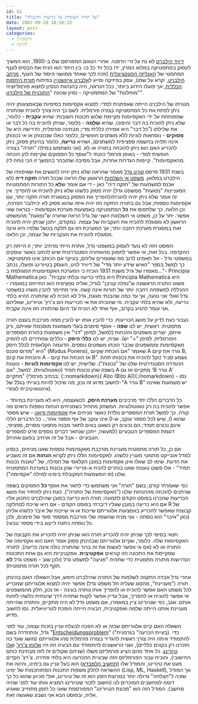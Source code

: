 ```yaml
---
id: 61
title: "על תורה העומדת על כריעות תרנגולת"
date: 2007-09-20 10:56:22
layout: post
categories: 
  - חישוביות
  - לוגיקה
---
```

<a href="http://he.wikipedia.org/wiki/%D7%93%D7%95%D7%99%D7%93_%D7%94%D7%99%D7%9C%D7%91%D7%A8%D7%98">דיויד הילברט</a> לא נח על זרי הדפנה. אחרי הנאום המפורסם שלו ב-1900, הוא המשיך לעסוק במתמטיקה במלוא המרץ, ידו בכל ויד כל בו. בין היתר הוא הניח את הבסיס לענף המתמטי של <a href="http://he.wikipedia.org/wiki/%D7%90%D7%A0%D7%9C%D7%99%D7%96%D7%94_%D7%A4%D7%95%D7%A0%D7%A7%D7%A6%D7%99%D7%95%D7%A0%D7%9C%D7%99%D7%AA">האנליזה הפונקציונלית</a> (וזכה לכך שאחד ממושגי היסוד של הענף, <a href="http://he.wikipedia.org/wiki/%D7%9E%D7%A8%D7%97%D7%91_%D7%94%D7%99%D7%9C%D7%91%D7%A8%D7%98">מרחב הילברט</a>, יקרא על שמו), עסק בפיזיקה וסייע ל<a href="http://he.wikipedia.org/wiki/%D7%90%D7%9C%D7%91%D7%A8%D7%98_%D7%90%D7%99%D7%99%D7%A0%D7%A9%D7%98%D7%99%D7%99%D7%9F">אלברט איינשטיי</a>ן בפיתוח <a href="http://gadial.blogli.co.il/wp-admin/%D7%AA%D7%95%D7%A8%D7%AA%20%D7%94%D7%99%D7%97%D7%A1%D7%95%D7%AA%20%D7%94%D7%9B%D7%9C%D7%9C%D7%99%D7%AA">תורת היחסות הכללית</a>, אך פועלו הידוע ביותר, ככל הנראה, היה בהנהגת הנסיון למצוא פורמליזציה "מוחלטת" של המתמטיקה - נסיון שכונה "<a href="http://en.wikipedia.org/wiki/Hilbert%27s_program">התוכנית של הילברט</a>".

מטרתו של הילברט הייתה שאפתנית למדי: למצוא אקסיומות בסיסיות שבאמצעותן יהיה ניתן לפתח את כל המתמטיקה בצורה פורמלית. לשם כך היה צורך להוכיח שהתורה שמפותחת על ידי האקסיומות מקיימת שלוש תכונות חשובות: שהיא <strong>עקבית</strong> - כלומר, שלא ניתן להוכיח בה דבר והיפוכו, שהיא <strong>שלמה</strong> - כלומר, שניתן להוכיח בה כל דבר או את שלילתו ("כל דבר" היא אמירה כללית מדי; מבחינה פורמלית, הדרישה היא על <strong>פסוקים</strong> - נוסחאות לוגיות ללא משתנים חופשיים, כלומר כאלו שנכונותן או אי נכונותן אינה תלויה בהשמה ספציפית למשתנים), ושהיא <strong>כריעה</strong>, כלומר בהינתן פסוק, ניתן להכריע האם הוא ניתן להוכחה בתורה או לא. (אני משתמש במילה "תורה" בצורה חופשית למדי - באופן פורמלי כוונתי ל"אוסף כל הפסוקים שקיימת להן הוכחה מהאקסיומות". קיימות הגדרות אחרות, אבל מסיבה שתובהר בהמשך זו הכי נוחה לי).

בשנת 1931 פרסם <a href="http://he.wikipedia.org/wiki/%D7%A7%D7%95%D7%A8%D7%98_%D7%92%D7%93%D7%9C">קורט גדל</a> מאמר שהראה שלא ניתן יהיה להגשים את שאיפותיו של הילברט במלואן. <a href="http://he.wikipedia.org/wiki/%D7%9E%D7%A9%D7%A4%D7%98_%D7%90%D7%99_%D7%94%D7%A9%D7%9C%D7%9E%D7%95%D7%AA_%D7%A9%D7%9C_%D7%92%D7%93%D7%9C">משפט אי השלמות</a> הראשון שלו הראה שבכל תורה <strong>חזקה דיה</strong> (לא אכנס למשמעות של "חזקה דיה" כאן - די אם אומר ש<strong>לא</strong> כל התורות המתמטיות המעניינות "נפגעות" ממשפט גדל) יהיה פסוק כלשהו שלא ניתן להוכיח או להפריך. אין זה אומר שלא ניתן יהיה להוכיח/להפריך את הפסוק במסגרת תורה חזקה יותר, עם אקסיומות נוספות; אבל גם בתורה החזקה הזו יהיה איזה שהוא פסוק לא יכיח/בר הפרכה, וכן הלאה. כך שלתפוס את <strong>כל</strong> המתמטיקה באמצעות מערכת אקסיומות - כנראה שאי אפשר. יתר על כן, משפט אי השלמות השני של גדל הראה שתורה ש"נפגעת" מהמשפט הראשון לא מסוגלת להוכיח את העקביות של עצמה. כמקודם, ייתכן שניתן יהיה להוכיח זאת במסגרת מערכת רחבה יותר; אך המערכת הזו גם תלקה בכשל שלפיו היא אינה מסוגלת להוכיח את העקביות של עצמה, וכן הלאה.

הפוסט הזה לא נועד לעסוק במשפטי גדל, אחרת הייתי מרחיב יותר; זו הייתה רק ההקדמה. בכל זאת, אי אפשר לחמוק מהאזהרה הסטנדרטית שיש לכתוב כאשר עוסקים במשפטי גדל -  אל תאמינו לרוב מה שאומרים עליהם, בעיקר אם הכותב אינו מתמטיקאי. כך למשל בספר "האיש שידע יותר מדי" של דיוויד לויט, העוסק בטיורינג ופועלו, נכתב "...מאמרו של גדל משנת 1931 הוכיח כי המערכת האקסיומטית המגולמת ב- Principia Mathematica היא בלתי כריעה ובלתי עקבית". כאן Principia Mathematica היא פשוט התורה הראשונה ש"נפלה קורבן" לגדל, ואליה ספציפית הוא התייחס במאמרו - ההכללה למשפחה רחבה יותר של תורות אינה קשה. איני מתיימר להבין משהו במשפטי גדל ואולי אני טועה, אך עד כמה שהבנתי מגעת, גדל לא הוכיח לא שהתורה ההיא בלתי כריעה, ולא שהיא בלתי עקבית. מי שהוכיחו את אי הכריעות הם צ'רץ' וטיורינג, שאליהם אני עומד להגיע בקרוב, ואף אחד לא הוכיח עד היום שהתורה הזו אינה עקבית.

נעבור כעת לדיון על מושג הכריעות. כדי להבין אותו יש להבין ממה מורכבת בעצם תורה מתמטית: ראשית, יש לנו <strong>שפה</strong> - אוסף סימנים בעלי משמעות מוסכמת שאיתם, ורק איתם, יוצרים משפטים והוכחות (למשל, לסימן "דני" אין משמעות בתורת המספרים הפורמלית; לסימן "+" יש). שנית, יש לנו <strong>כללי היסק</strong> - כללים שמתירים לנו להסיק מאקסיומות וממשפטים שכבר הוכחו משפטים נוספים. הדוגמה הקלאסית לכלל היסק היא "מודוס פוננס" (Modus Ponens), שאומר "אם הוכחת שקיום A גורר את קיום B, והוכחת את קיום A - אז הוכחת את קיום B". נשמע סביר (וקל להוכיח את נכונותו תחת ההגדרה הסטנדרטית שלנו של "נכונות"). שלישית, יש לנו<strong> אקסיומות לוגיות</strong> - טענות בשפה שהן נכונות תמיד (טאוטולוגיות). למשל, "אם A מתקיים אז גם 'B גורר A' מתקיים" (בכתיב פורמלי: {::nomarkdown}\( A\to (B\to A)\){:/nomarkdown} - נסו לחשוב מדוע זה נכון, מה שיכול להיות בעייתי בגלל של-"A גורר B" יש משמעות שאינה אינטואיטיבית לגמרי).

כל הדברים הללו יחד מרכיבים <strong>מערכת היסק</strong>. לכשעצמה, היא לא מעניינת במיוחד - אפשר להוכיח בה רק טאוטולוגיות. המשחק מתחיל כשמניחים הנחות נוספות ורואים מה קורה. כך למשל תורת המספרים נולדת כאשר מניחים את <a href="http://en.wikipedia.org/wiki/Peano_axioms">אקסיומות פיאנו</a> - שיש מספר שהוא 0, שיש לכל מספר עוקב, ש-0 אינו עוקב של אף מספר אחר... כל הדברים הללו אינם נכונים תמיד; הם נכונים רק כשאנו באים לתאר מבנה מתמטי מסויים, ספציפי, דוגמת המספרים הטבעיים (למעשה, ייתכן שנתאר דברים נוספים פרט למספרים הטבעיים - אבל על זה ארחיב בפעם אחרת).

אם כן, כל תורה מתמטית מעניינת מורכבת מאקסיומות נוספות שאנו מניחים, בנסיון למדל אובייקט מתמטי מעניין כלשהו. לאקסיומות הללו ניתן לקרוא <strong>הנחות</strong> אם זה משביע את הדעת. שימו לב שאלו אינן אקסיומות במובן הקלאסי של המילה, של "טענות נכונות תמיד" - אלו פשוט טענות שאנו בוחרים להניח א-פריורי שהן נכונות במערכת המתמטית שלנו (וזו המשמעות המקובלת בימינו למילה "אקסיומה").

כפי שאמרתי קודם, בשם "תורה" אני משתמש כדי לתאר את אוסף <strong>כל</strong> הפסוקים בשפה שניתנים להוכחה מההנחות שלנו ("האקסיומות של התורה"). כעת ניתן להחזיר את מושג הכריעות שהכרנו בפוסט הקודם לתמונה: תורה היא כריעה במובן שהילברט התכוון אליו אם היא כריעה במובן שעליו דיברתי בפוסט הקודם - אם היא שייכת למחלקה R של קבוצות שאפשר להכריע באמצעות אלגוריתם שייכות או אי שייכות של איבר כלשהו אליהן (כאן "איבר" הוא נוסחה - אני מניח שהשפה שלי מורכבת ממספר סופי של סימנים, ולכן כל נוסחה ניתנת לייצוג בידי מספר טבעי).

תנאי בסיסי לכך שניתן יהיה להכריע תורה הוא שניתן יהיה להכריע את הקבוצה של האקסיומות שלה. כלומר, שקיים אלגוריתם שבהינתן פסוק אומר האם הוא אקסיומה של התורה או לא (אם אי אפשר לעשות את זה ברור שהתורה כולה אינה כריעה). לתורה שמקיימת את התכונה הזו קוראים <strong>אפקטיבית</strong>. אפקטיביות היא גם אחת התכונות הנדרשות מתורה מתמטית כדי שתהיה "פגיעה" למשפט גדל (ולכן שוב - משפט גדל <strong>לא</strong> תקף לכל תורה מתמטית).

אחרי גדל אבדה התקווה לשלמות של התורה שהילברט חיפש, אבל השאלה האם בהינתן תורה ("מעניינת", מהסוג שעליה חל משפט גדל) אפשר יהיה למצוא אלגוריתם שמכריע לכל משפט האם אפשר להוכיח או להפריך אותו נותרה בעינה - אז נכון, חלק מהמשפטים אי אפשר להוכיח או להפריך, אבל עדיין אפשר לקוות שתהיה דרך שיטתית כלשהי לזהות אותם. אגב, כפי שטיורינג ציין במאמרו, אם משפט גדל לא היה מתקיים, והתורה שהייתה מעניינת אותנו הייתה שלמה ואפקטיבית, הבעיה הייתה הופכת לטריוויאלית. נסו לחשוב מדוע.

השאלה האם קיים אלגוריתם שכזה או לא הפכה לבעלת עניין בזכות עצמה, עוד לפני גדל, והתהדרה בשם "<a href="http://en.wikipedia.org/wiki/Entscheidungsproblem">Entscheidungsproblem</a>" ("בעיית הכרעה" בגרמנית). כדי להתמודד איתה היה צורך ראשית להגדיר בצורה פורמלית מהו אלגוריתם (מושג שעד כה הזכרנו רק בקווים כלליים), ושני הראשונים להתמודד עם הבעיה הזו היו <a href="http://he.wikipedia.org/wiki/%D7%90%D7%9C%D7%95%D7%A0%D7%96%D7%95_%D7%A6%27%D7%A8%D7%A5%27">אלונזו צ'רץ'</a> ו<a href="http://he.wikipedia.org/wiki/%D7%90%D7%9C%D7%9F_%D7%98%D7%99%D7%95%D7%A8%D7%99%D7%A0%D7%92">אלן טיורינג</a>. כל אחד מהם הציע פורמליזם משלו (שניהם שקולים זה לזה מבחינת כוחם החישובי), והוכיח עבור הפורמליזם הזה שבעיית ההכרעה היא בלתי פתירה. צ'רץ' הקדים מעט את טיורינג, והמודל שלו (<a href="http://he.wikipedia.org/wiki/%D7%AA%D7%97%D7%A9%D7%99%D7%91_%D7%9C%D7%9E%D7%91%D7%93%D7%90">תחשיב הלמבדא</a>) הוא בעל עניין גם בימינו, והיווה את ההשראה לחלק משפות התכנות המתוחכמות של ימינו (Lisp, ML, Haskell), אך המודל שזכה ל"הצלחה" גדולה יותר במרוצת הזמן הוא זה של טיורינג, אולי מכיוון שהוא כל כך דומה למחשבים המוכרים לנו (וחשוב לזכור שטיורינג המציא אותו עוד לפני שהיה מחשב). המודל הזה הוא "מכונת הטיורינג" המפורסמת שאני כל הזמן מתחייב שאגיע אליה, ובפוסט הבא אני נשבע שאעשה זאת.
